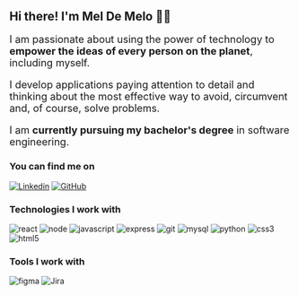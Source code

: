 ## Hi there! I'm Mel De Melo 👋🏽
<p style="font-size: 18px">I am passionate about using the power of technology to <strong>empower the ideas of every person on the planet</strong>, including myself.</p>

<p style="font-size: 18px">I develop applications paying attention to detail and thinking about the most effective way to avoid, circumvent and, of course, solve problems. </p>

<p style="font-size: 18px">I am <strong>currently pursuing my bachelor's degree</strong> in software engineering.</p>

### You can find me on

[![Linkedin](https://img.shields.io/badge/LinkedIn-0077B5?style=for-the-badge&logo=linkedin&logoColor=white)](https://www.linkedin.com/in/mel-de-melo-2a7824269/)
[![GitHub](https://img.shields.io/badge/GitHub-100000?style=for-the-badge&logo=github&logoColor=white)](https://img.shields.io/badge/GitHub-100000?style=for-the-badge&logo=github&logoColor=white)


### Technologies I work with
<div style="display: inline_block; ">
    <img alt='react' src='https://img.shields.io/badge/React-20232A?style=for-the-badge&logo=react&logoColor=61DAFB'>
    <img alt='node' src='https://img.shields.io/badge/Node.js-43853D?style=for-the-badge&logo=node.js&logoColor=white'>
    <img alt='javascript' src='https://img.shields.io/badge/JavaScript-323330?style=for-the-badge&logo=javascript&logoColor=F7DF1E'>
    <img alt='express' src='https://img.shields.io/badge/Express.js-404D59?style=for-the-badge'>
    <img alt='git' src='https://img.shields.io/badge/GIT-E44C30?style=for-the-badge&logo=git&logoColor=white'>
    <img alt='mysql' src='https://img.shields.io/badge/MySQL-00000F?style=for-the-badge&logo=mysql&logoColor=white'>
    <img alt='python' src='https://img.shields.io/badge/Python-14354C?style=for-the-badge&logo=python&logoColor=white'>
    <img alt='css3' src='https://img.shields.io/badge/CSS3-1572B6?style=for-the-badge&logo=css3&logoColor=white'>
    <img alt='html5' src='https://img.shields.io/badge/HTML5-E34F26?style=for-the-badge&logo=html5&logoColor=white'>

</div>

### Tools I work with
<div style="display: inline_block">
    <img alt='figma' src='https://img.shields.io/badge/Figma-F24E1E?style=for-the-badge&logo=figma&logoColor=white'>
    <img alt='Jira' src='https://img.shields.io/badge/Jira-0052CC?style=for-the-badge&logo=Jira&logoColor=white'>
</div>
